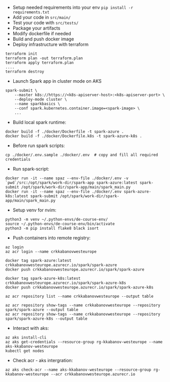 * Setup needed requirements into your env `pip install -r requirements.txt`
* Add your code in `src/main/`
* Test your code with `src/tests/`
* Package your artifacts
* Modify dockerfile if needed
* Build and push docker image
* Deploy infrastructure with terraform
```
terraform init
terraform plan -out terraform.plan
terraform apply terraform.plan
....
terraform destroy
```
* Launch Spark app in cluster mode on AKS
```
spark-submit \
    --master k8s://https://<k8s-apiserver-host>:<k8s-apiserver-port> \
    --deploy-mode cluster \
    --name sparkbasics \
    --conf spark.kubernetes.container.image=<spark-image> \
    ...
```
* Build local spark runtime:
```
docker build -f ./docker/Dockerfile -t spark-azure .
docker build -f ./docker/Dockerfile.k8s -t spark-azure-k8s .
```
* Before run spark scripts:
```
cp ./docker/.env.sample ./docker/.env  # copy and fill all required credentials
```
* Run spark-script:
```
docker run -it --name spaz --env-file ./docker/.env -v `pwd`/src:/opt/spark/work-dir/spark-app spark-azure:latest spark-submit /opt/spark/work-dir/spark-app/main/spark_main.py
docker run -it --name spaz --env-file ./docker/.env spark-azure-k8s:latest spark-submit /opt/spark/work-dir/spark-app/main/spark_main.py
```
* Setup venv for nvim:
```
python3 -m venv ~/.python-envs/de-course-env/
source ~/.python-envs/de-course-env/bin/activate
python3 -m pip install flake8 black isort
```
* Push containers into remote registry:
```
az login
az acr login --name crkkabanovwesteurope

docker tag spark-azure:latest crkkabanovwesteurope.azurecr.io/spark/spark-azure
docker push crkkabanovwesteurope.azurecr.io/spark/spark-azure

docker tag spark-azure-k8s:latest crkkabanovwesteurope.azurecr.io/spark/spark-azure-k8s
docker push crkkabanovwesteurope.azurecr.io/spark/spark-azure-k8s

az acr repository list --name crkkabanovwesteurope --output table

az acr repository show-tags --name crkkabanovwesteurope --repository spark/spark-azure --output table
az acr repository show-tags --name crkkabanovwesteurope --repository spark/spark-azure-k8s --output table

```
* Interact with aks:
```
az aks install-cli
az aks get-credentials --resource-group rg-kkabanov-westeurope --name aks-kkabanov-westeurope
kubectl get nodes
```
* Check acr - aks intergration:
```
az aks check-acr --name aks-kkabanov-westeurope --resource-group rg-kkabanov-westeurope --acr crkkabanovwesteurope.azurecr.io

```
